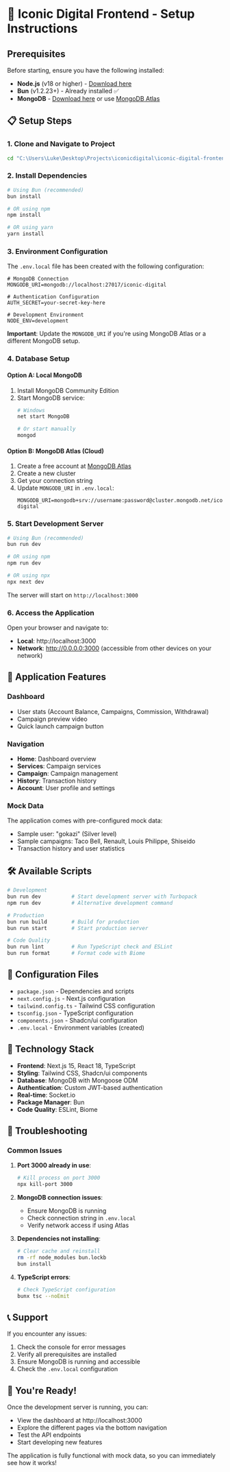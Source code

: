 # 🚀 Iconic Digital Frontend - Setup Instructions

## Prerequisites

Before starting, ensure you have the following installed:

- **Node.js** (v18 or higher) - [Download here](https://nodejs.org/)
- **Bun** (v1.2.23+) - Already installed ✅
- **MongoDB** - [Download here](https://www.mongodb.com/try/download/community) or use [MongoDB Atlas](https://www.mongodb.com/atlas)

## 📋 Setup Steps

### 1. Clone and Navigate to Project
```bash
cd "C:\Users\Luke\Desktop\Projects\iconicdigital\iconic-digital-frontend"
```

### 2. Install Dependencies
```bash
# Using Bun (recommended)
bun install

# OR using npm
npm install

# OR using yarn
yarn install
```

### 3. Environment Configuration

The `.env.local` file has been created with the following configuration:

```env
# MongoDB Connection
MONGODB_URI=mongodb://localhost:27017/iconic-digital

# Authentication Configuration
AUTH_SECRET=your-secret-key-here

# Development Environment
NODE_ENV=development
```

**Important**: Update the `MONGODB_URI` if you're using MongoDB Atlas or a different MongoDB setup.

### 4. Database Setup

#### Option A: Local MongoDB
1. Install MongoDB Community Edition
2. Start MongoDB service:
   ```bash
   # Windows
   net start MongoDB
   
   # Or start manually
   mongod
   ```

#### Option B: MongoDB Atlas (Cloud)
1. Create a free account at [MongoDB Atlas](https://www.mongodb.com/atlas)
2. Create a new cluster
3. Get your connection string
4. Update `MONGODB_URI` in `.env.local`:
   ```env
   MONGODB_URI=mongodb+srv://username:password@cluster.mongodb.net/iconic-digital
   ```

### 5. Start Development Server

```bash
# Using Bun (recommended)
bun run dev

# OR using npm
npm run dev

# OR using npx
npx next dev
```

The server will start on `http://localhost:3000`

### 6. Access the Application

Open your browser and navigate to:
- **Local**: http://localhost:3000
- **Network**: http://0.0.0.0:3000 (accessible from other devices on your network)

## 🎯 Application Features

### Dashboard
- User stats (Account Balance, Campaigns, Commission, Withdrawal)
- Campaign preview video
- Quick launch campaign button

### Navigation
- **Home**: Dashboard overview
- **Services**: Campaign services
- **Campaign**: Campaign management
- **History**: Transaction history
- **Account**: User profile and settings

### Mock Data
The application comes with pre-configured mock data:
- Sample user: "gokazi" (Silver level)
- Sample campaigns: Taco Bell, Renault, Louis Philippe, Shiseido
- Transaction history and user statistics

## 🛠️ Available Scripts

```bash
# Development
bun run dev          # Start development server with Turbopack
npm run dev          # Alternative development command

# Production
bun run build        # Build for production
bun run start        # Start production server

# Code Quality
bun run lint         # Run TypeScript check and ESLint
bun run format       # Format code with Biome
```

## 🔧 Configuration Files

- `package.json` - Dependencies and scripts
- `next.config.js` - Next.js configuration
- `tailwind.config.ts` - Tailwind CSS configuration
- `tsconfig.json` - TypeScript configuration
- `components.json` - Shadcn/ui configuration
- `.env.local` - Environment variables (created)

## 📱 Technology Stack

- **Frontend**: Next.js 15, React 18, TypeScript
- **Styling**: Tailwind CSS, Shadcn/ui components
- **Database**: MongoDB with Mongoose ODM
- **Authentication**: Custom JWT-based authentication
- **Real-time**: Socket.io
- **Package Manager**: Bun
- **Code Quality**: ESLint, Biome

## 🚨 Troubleshooting

### Common Issues

1. **Port 3000 already in use**:
   ```bash
   # Kill process on port 3000
   npx kill-port 3000
   ```

2. **MongoDB connection issues**:
   - Ensure MongoDB is running
   - Check connection string in `.env.local`
   - Verify network access if using Atlas

3. **Dependencies not installing**:
   ```bash
   # Clear cache and reinstall
   rm -rf node_modules bun.lockb
   bun install
   ```

4. **TypeScript errors**:
   ```bash
   # Check TypeScript configuration
   bunx tsc --noEmit
   ```

## 📞 Support

If you encounter any issues:
1. Check the console for error messages
2. Verify all prerequisites are installed
3. Ensure MongoDB is running and accessible
4. Check the `.env.local` configuration

## 🎉 You're Ready!

Once the development server is running, you can:
- View the dashboard at http://localhost:3000
- Explore the different pages via the bottom navigation
- Test the API endpoints
- Start developing new features

The application is fully functional with mock data, so you can immediately see how it works!
